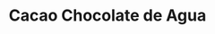 ---
title: "Cacao Chocolate de Agua"
url: /cholula-puebla/cacao-chocolate-de-agua/
shop: Spielzeug
---